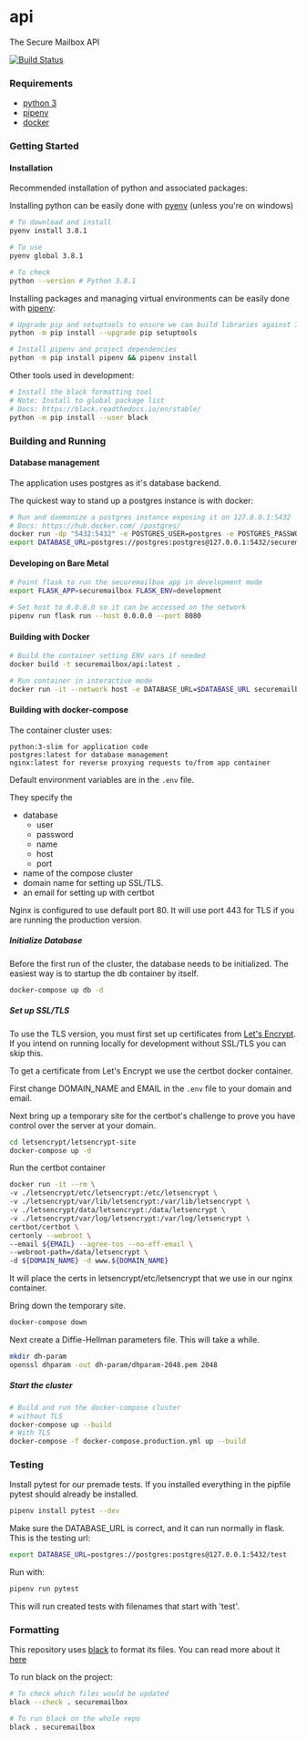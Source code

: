 # api

The Secure Mailbox API

[![Build Status](https://www.travis-ci.org/securemailbox/api.svg?branch=develop)](https://www.travis-ci.org/securemailbox/api)

### Requirements

- [python 3](https://www.python.org/downloads/)
- [pipenv](https://pipenv.readthedocs.io/en/latest/install/#installing-pipenv)
- [docker](https://docs.docker.com/)

### Getting Started

#### Installation

Recommended installation of python and associated packages:

Installing python can be easily done with [pyenv](https://github.com/pyenv/pyenv#installation) (unless you're on windows)

```bash
# To download and install
pyenv install 3.8.1

# To use
pyenv global 3.8.1

# To check
python --version # Python 3.8.1
```

Installing packages and managing virtual environments can be easily done with [pipenv](https://pipenv.readthedocs.io/en/latest/install/#installing-pipenv):

```bash
# Upgrade pip and setuptools to ensure we can build libraries against 3.8
python -m pip install --upgrade pip setuptools

# Install pipenv and project dependencies
python -m pip install pipenv && pipenv install
```

Other tools used in development:

```bash
# Install the black formatting tool
# Note: Install to global package list
# Docs: https://black.readthedocs.io/en/stable/
python -m pip install --user black
```

### Building and Running

#### Database management

The application uses postgres as it's database backend.

The quickest way to stand up a postgres instance is with docker:

```bash
# Run and daemonize a postgres instance exposing it on 127.0.0.1:5432
# Docs: https://hub.docker.com/_/postgres/
docker run -dp "5432:5432" -e POSTGRES_USER=postgres -e POSTGRES_PASSWORD=postgres -e POSTGRES_DB=securemailbox postgres:latest
export DATABASE_URL=postgres://postgres:postgres@127.0.0.1:5432/securemailbox
```

#### Developing on Bare Metal

```bash
# Point flask to run the securemailbox app in development mode
export FLASK_APP=securemailbox FLASK_ENV=development

# Set host to 0.0.0.0 so it can be accessed on the network
pipenv run flask run --host 0.0.0.0 --port 8080
```

#### Building with Docker

```bash
# Build the container setting ENV vars if needed
docker build -t securemailbox/api:latest .

# Run container in interactive mode
docker run -it --network host -e DATABASE_URL=$DATABASE_URL securemailbox/api
```

#### Building with docker-compose

The container cluster uses:

    python:3-slim for application code
    postgres:latest for database management
    nginx:latest for reverse proxying requests to/from app container

Default environment variables are in the ```.env``` file.

They specify the

* database
    * user
    * password
    * name
    * host
    * port
* name of the compose cluster
* domain name for setting up SSL/TLS.
* an email for setting up with certbot

Nginx is configured to use default port 80.
It will use port 443 for TLS if you are running the production version.

##### Initialize Database

Before the first run of the cluster, the database needs to be initialized. The easiest way is to startup the db container by itself.

```bash
docker-compose up db -d
```


##### Set up SSL/TLS

To use the TLS version, you must first set up certificates from [Let's Encrypt](https://letsencrypt.org/). If you intend on running locally for development without SSL/TLS you can skip this.

To get a certificate from Let's Encrypt we use the certbot docker container.

First change DOMAIN_NAME and EMAIL in the ```.env``` file to your domain and email.

Next bring up a temporary site for the certbot's challenge to prove you have control over the server at your domain.

```bash
cd letsencrypt/letsencrypt-site
docker-compose up -d
```

Run the certbot container

```bash
docker run -it --rm \
-v ./letsencrypt/etc/letsencrypt:/etc/letsencrypt \
-v ./letsencrypt/var/lib/letsencrypt:/var/lib/letsencrypt \
-v ./letsencrypt/data/letsencrypt:/data/letsencrypt \
-v ./letsencrypt/var/log/letsencrypt:/var/log/letsencrypt \
certbot/certbot \
certonly --webroot \
--email ${EMAIL} --agree-tos --no-eff-email \
--webroot-path=/data/letsencrypt \
-d ${DOMAIN_NAME} -d www.${DOMAIN_NAME}
```
It will place the certs in letsencrypt/etc/letsencrypt that we use in our nginx container.

Bring down the temporary site.

```bash
docker-compose down
```

Next create a Diffie-Hellman parameters file. This will take a while.

```bash
mkdir dh-param
openssl dhparam -out dh-param/dhparam-2048.pem 2048
```


##### Start the cluster

```bash
# Build and run the docker-compose cluster
# without TLS
docker-compose up --build
# With TLS
docker-compose -f docker-compose.production.yml up --build
```


### Testing

Install pytest for our premade tests.
If you installed everything in the pipfile pytest should already be installed.

```bash
pipenv install pytest --dev
```
Make sure the DATABASE_URL is correct, and it can run normally in flask.
This is the testing url:

```bash
export DATABASE_URL=postgres://postgres:postgres@127.0.0.1:5432/test
```
Run with:

```bash
pipenv run pytest
```
This will run created tests with filenames that start with 'test'.

### Formatting

This repository uses [black](https://github.com/psf/black) to format its files. You can read more about it [here](https://black.readthedocs.io/en/stable/)

To run black on the project:

```bash
# To check which files would be updated
black --check . securemailbox

# To run black on the whole repo
black . securemailbox
```
